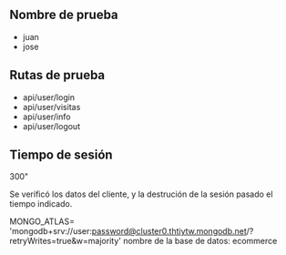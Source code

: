 ## Nombre de prueba
- juan
- jose

## Rutas de prueba
- api/user/login
- api/user/visitas
- api/user/info
- api/user/logout

## Tiempo de sesión
300"

Se verificó los datos del cliente, y la destrución de la sesión pasado el tiempo indicado.



MONGO_ATLAS= 'mongodb+srv://user:password@cluster0.thtiytw.mongodb.net/?retryWrites=true&w=majority'
nombre de la base de datos: ecommerce